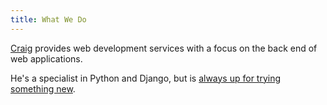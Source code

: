 ```yaml
---
title: What We Do
---
```


[Craig](/about/craig) provides web development services with a focus on the back end of web applications.

He's a specialist in Python and Django, but is [always up for trying something new](/policies/continuous_improvement#continuous-improvement-of-technical-skills).
